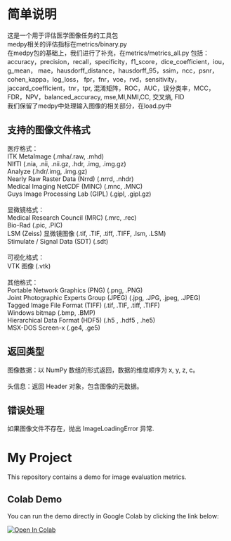 简单说明
=====
这是一个用于评估医学图像任务的工具包<br>
medpy相关的评估指标在metrics/binary.py<br>
在medpy包的基础上，我们进行了补充，在metrics/metrics_all.py
包括：<br>
accuracy，precision，recall，specificity，f1_score，dice_coefficient，iou，g_mean，
mae，hausdorff_distance，hausdorff_95，ssim，ncc，psnr，cohen_kappa，log_loss，
fpr，fnr，voe，rvd，sensitivity，jaccard_coefficient，tnr，tpr, 混淆矩阵，ROC，AUC，误分类率，MCC，FDR，NPV，balanced_accuracy, 
mse,MI,NMI,CC, 交叉熵, FID
<br>
我们保留了medpy中处理输入图像的相关部分，在load.py中<br>

支持的图像文件格式
----
医疗格式：<br>
ITK MetaImage (.mha/.raw, .mhd)<br>
NIfTI (.nia, .nii, .nii.gz, .hdr, .img, .img.gz)<br>
Analyze (.hdr/.img, .img.gz)<br>
Nearly Raw Raster Data (Nrrd) (.nrrd, .nhdr)<br>
Medical Imaging NetCDF (MINC) (.mnc, .MNC)<br>
Guys Image Processing Lab (GIPL) (.gipl, .gipl.gz)<br>
<br>显微镜格式：<br>
Medical Research Council (MRC) (.mrc, .rec)<br>
Bio-Rad (.pic, .PIC)<br>
LSM (Zeiss) 显微镜图像 (.tif, .TIF, .tiff, .TIFF, .lsm, .LSM)<br>
Stimulate / Signal Data (SDT) (.sdt)<br>
<br>可视化格式：<br>
VTK 图像 (.vtk)<br>
<br>其他格式：<br>
Portable Network Graphics (PNG) (.png, .PNG)<br>
Joint Photographic Experts Group (JPEG) (.jpg, .JPG, .jpeg, .JPEG)<br>
Tagged Image File Format (TIFF) (.tif, .TIF, .tiff, .TIFF)<br>
Windows bitmap (.bmp, .BMP)<br>
Hierarchical Data Format (HDF5) (.h5 , .hdf5 , .he5)<br>
MSX-DOS Screen-x (.ge4, .ge5)<br>

返回类型
-----

图像数据：以 NumPy 数组的形式返回，数据的维度顺序为 x, y, z, c。<br>
<br>头信息：返回 Header 对象，包含图像的元数据。

错误处理
----
如果图像文件不存在，抛出 ImageLoadingError 异常.

# My Project

This repository contains a demo for image evaluation metrics.

## Colab Demo

You can run the demo directly in Google Colab by clicking the link below:

[![Open In Colab](https://colab.research.google.com/drive/16DLfxqDoiTjslmxODYxyvW4yPDtbL4Ew%3Fusp%3Dsharing)](你的Colab分享链接)

